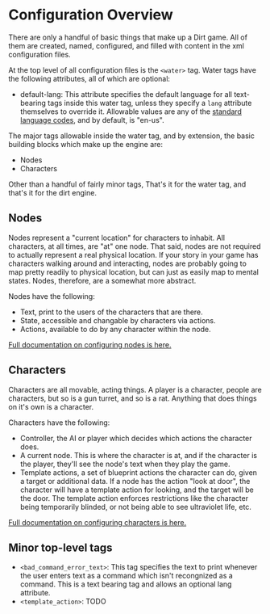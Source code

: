 # Configuration Overview
There are only a handful of basic things that make up a Dirt game. All of them are created, named, configured, and filled with content in the xml configuration files.

At the top level of all configuration files is the `<water>` tag. Water tags have the following attributes, all of which are optional:

* default-lang: This attribute specifies the default language for all text-bearing tags inside this water tag, unless they specify a `lang` attribute themselves to override it. Allowable values are any of the [standard language codes](https://en.wikipedia.org/wiki/IETF_language_tag), and by default, is "en-us".

The major tags allowable inside the water tag, and by extension, the basic building blocks which make up the engine are:

* Nodes
* Characters

Other than a handful of fairly minor tags, That's it for the water tag, and that's it for the dirt engine.

## Nodes
Nodes represent a "current location" for characters to inhabit. All characters, at all times, are "at" one node. That said, nodes are not required to actually represent a real physical location. If your story in your game has characters walking around and interacting, nodes are probably going to map pretty readily to physical location, but can just as easily map to mental states. Nodes, therefore, are a somewhat more abstract.

Nodes have the following:
* Text, print to the users of the characters that are there.
* State, accessible and changable by characters via actions.
* Actions, available to do by any character within the node.

[Full documentation on configuring nodes is here.](Node.md)

## Characters
Characters are all movable, acting things. A player is a character, people are characters, but so is a gun turret, and so is a rat. Anything that does things on it's own is a character.

Characters have the following:
* Controller, the AI or player which decides which actions the character does.
* A current node. This is where the character is at, and if the character is the player, they'll see the node's text when they play the game.
* Template actions, a set of blueprint actions the character can do, given a target or additional data. If a node has the action "look at door", the character will have a template action for looking, and the target will be the door. The template action enforces restrictions like the character being temporarily blinded, or not being able to see ultraviolet life, etc.

[Full documentation on configuring characters is here.](Character.md)

## Minor top-level tags

* `<bad_command_error_text>`: This tag specifies the text to print whenever the user enters text as a command which isn't recongnized as a command. This is a text bearing tag and allows an optional lang attribute.
* `<template_action>`: TODO